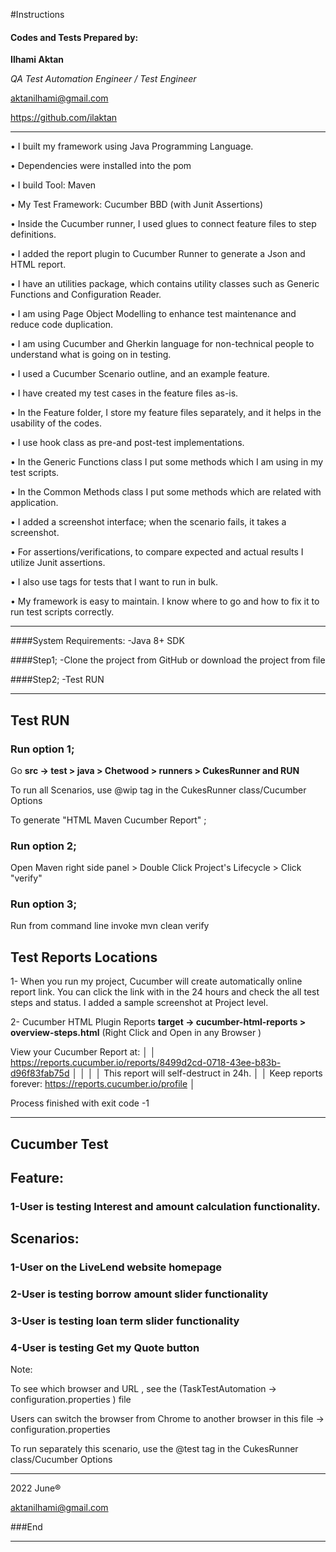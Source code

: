 #Instructions



#### Codes and Tests Prepared by:
**Ilhami Aktan**

*QA Test Automation Engineer / Test Engineer*

aktanilhami@gmail.com

https://github.com/ilaktan


------------
•  I built my framework using Java Programming Language.

•  Dependencies were installed into the pom

•  I build Tool: Maven

•  My Test Framework: Cucumber BBD (with Junit  Assertions)

•  Inside the Cucumber runner, I used glues to connect feature files to step definitions.

•  I added the report plugin to Cucumber Runner to generate a Json and HTML report.

•  I have an utilities package, which contains utility classes such as Generic Functions and Configuration Reader.

•  I am using Page Object Modelling to enhance test maintenance and reduce code duplication.

•  I am using Cucumber and Gherkin language for non-technical people to understand what is going on in testing.

•  I used a Cucumber Scenario outline, and an example feature.

•  I have created my test cases in the feature files as-is.

•  In the Feature folder, I store my feature files separately, and it helps in the usability of the codes.

•  I use hook class as pre-and post-test implementations.

•  In the Generic Functions class I put some methods which I am using in my test scripts.

•  In the Common Methods class I put some methods which are related with application.

•  I added a screenshot interface; when the scenario fails, it takes a screenshot.

•  For assertions/verifications, to compare expected and actual results I utilize Junit assertions.

•  I also use tags for tests that I want to run in bulk.

•  My framework is easy to maintain. I know where to go and how to fix it to run test scripts correctly.


--------------




####System Requirements:
-Java 8+ SDK

####Step1;
-Clone the project from GitHub or download the project from file

####Step2;
-Test RUN

----------------


## Test RUN

### Run option 1;
Go **src -> test > java > Chetwood > runners > CukesRunner and RUN**

To run all Scenarios, use @wip tag in the CukesRunner class/Cucumber Options

To generate "HTML Maven Cucumber Report" ;

### Run option 2;
Open Maven right side panel > Double Click Project's Lifecycle > Click "verify"

### Run option 3;
Run from command line invoke mvn clean verify


## Test Reports Locations
1- When you run my project, Cucumber will create automatically online report link.
You can click the link with in the 24 hours and check the all test steps and status. I added a sample screenshot at Project level.

2- Cucumber HTML Plugin Reports
**target -> cucumber-html-reports > overview-steps.html**
(Right Click and Open in any Browser )


View your Cucumber Report at:                                            │
│ https://reports.cucumber.io/reports/8499d2cd-0718-43ee-b83b-d96f83fab75d │
│                                                                          │
│ This report will self-destruct in 24h.                                   │
│ Keep reports forever: https://reports.cucumber.io/profile                │

Process finished with exit code -1

-----------------

## Cucumber Test
## Feature:
### 1-User is testing Interest and amount calculation functionality.

## Scenarios:
### 1-User on the LiveLend website homepage
### 2-User is testing borrow amount slider functionality
### 3-User is testing loan term slider functionality
### 4-User is testing Get my Quote button


Note:

To see which browser and URL , see the (TaskTestAutomation -> configuration.properties ) file

Users can switch the browser from Chrome to another browser in this file -> configuration.properties

To run separately this scenario, use the @test tag in the CukesRunner class/Cucumber Options



------------

2022 June&reg;

aktanilhami@gmail.com

###End

------------